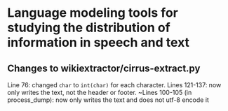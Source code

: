 # Language modeling tools for studying the distribution of information in speech and text


## Changes to wikiextractor/cirrus-extract.py

Line 76: changed `char` to `int(char)` for each character.
Lines 121-137: now only writes the text, not the header or footer.
~Lines 100-105 (in process_dump): now only writes the text and does not utf-8 encode it
